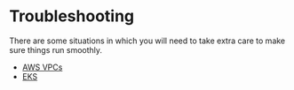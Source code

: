 # Troubleshooting

There are some situations in which you will need to take extra care to make sure 
things run smoothly.

- [AWS VPCs](admin-troubleshooting-aws-vpcs.md)
- [EKS](known-issues-eks.md)